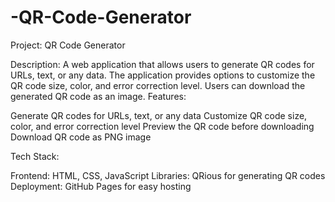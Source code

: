 # -QR-Code-Generator
Project: QR Code Generator

Description:
A web application that allows users to generate QR codes for URLs, text, or any data. The application provides options to customize the QR code size, color, and error correction level. Users can download the generated QR code as an image.
Features:

Generate QR codes for URLs, text, or any data
    Customize QR code size, color, and error correction level
    Preview the QR code before downloading
    Download QR code as PNG image

Tech Stack:

 Frontend: HTML, CSS, JavaScript
    Libraries: QRious for generating QR codes
    Deployment: GitHub Pages for easy hosting
